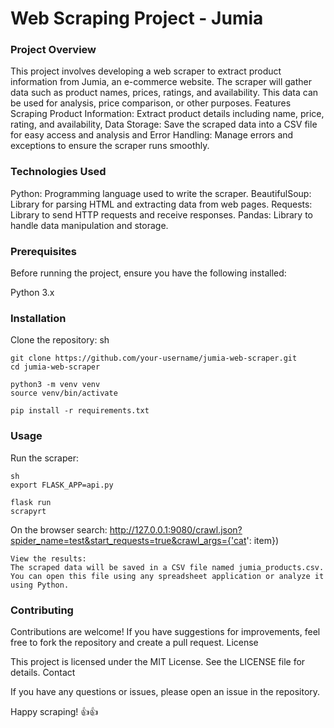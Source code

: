 <h1>Web Scraping Project - Jumia</h1>
<h3>Project Overview</h3>

This project involves developing a web scraper to extract product information from Jumia, an e-commerce website. The scraper will gather data such as product names, prices, ratings, and availability. This data can be used for analysis, price comparison, or other purposes.
Features Scraping Product Information: Extract product details including name, price, rating, and availability, Data Storage: Save the scraped data into a CSV file for easy access and analysis and Error Handling: Manage errors and exceptions to ensure the scraper runs smoothly.

<h3>Technologies Used</h3>

Python: Programming language used to write the scraper.
BeautifulSoup: Library for parsing HTML and extracting data from web pages.
Requests: Library to send HTTP requests and receive responses.
Pandas: Library to handle data manipulation and storage.

<h3>Prerequisites</h3>

Before running the project, ensure you have the following installed:

Python 3.x
    
<h3>Installation</h3>

Clone the repository:
    sh

    git clone https://github.com/your-username/jumia-web-scraper.git
    cd jumia-web-scraper

    python3 -m venv venv
    source venv/bin/activate
    
    pip install -r requirements.txt
    
<h3>Usage</h3>

Run the scraper:

    sh
    export FLASK_APP=api.py

    flask run
    scrapyrt

On the browser search:
    http://127.0.0.1:9080/crawl.json?spider_name=test&start_requests=true&crawl_args={'cat': item})
    

    View the results:
    The scraped data will be saved in a CSV file named jumia_products.csv. You can open this file using any spreadsheet application or analyze it using Python.


<h3>Contributing</h3>

Contributions are welcome! If you have suggestions for improvements, feel free to fork the repository and create a pull request.
License

This project is licensed under the MIT License. See the LICENSE file for details.
Contact

If you have any questions or issues, please open an issue in the repository.

Happy scraping! 👍👍
